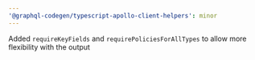 ```yaml
---
'@graphql-codegen/typescript-apollo-client-helpers': minor
---
```


Added `requireKeyFields` and `requirePoliciesForAllTypes` to allow more flexibility with the output

